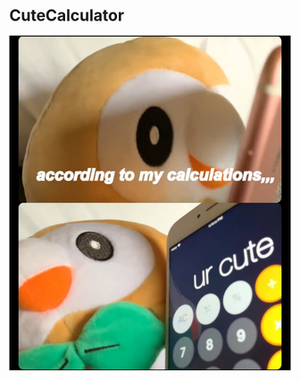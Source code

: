 # CuteCalculator

![Image of Bird](https://github.com/kingsleychuuu/CuteCalculator/blob/master/IMG_0012.JPG)
